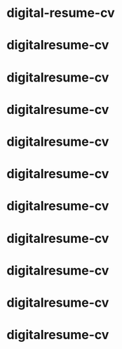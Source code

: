 # digital-resume-cv
# digitalresume-cv
# digitalresume-cv
# digitalresume-cv
# digitalresume-cv
# digitalresume-cv
# digitalresume-cv
# digitalresume-cv
# digitalresume-cv
# digitalresume-cv
# digitalresume-cv
